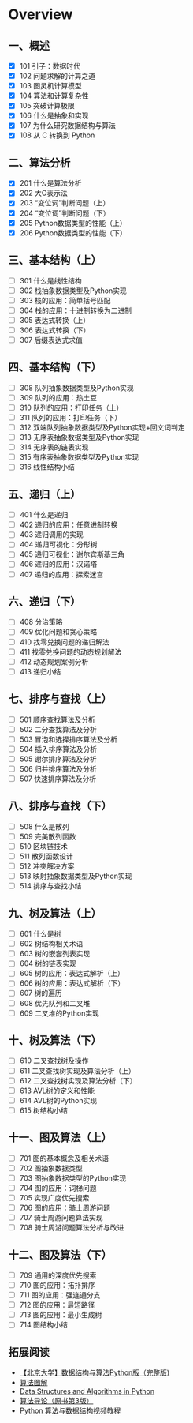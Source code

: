 # Overview

## 一、概述

- [x] 101 引子：数据时代 
- [x] 102 问题求解的计算之道
- [x] 103 图灵机计算模型 
- [x] 104 算法和计算复杂性
- [x] 105 突破计算极限
- [x] 106 什么是抽象和实现
- [x] 107 为什么研究数据结构与算法 
- [x] 108 从 C 转换到 Python

<!-- 第一周测验 -->

## 二、算法分析

- [x] 201 什么是算法分析 
- [x] 202 大O表示法 
- [x] 203 “变位词”判断问题（上） 
- [x] 204 “变位词”判断问题（下） 
- [x] 205 Python数据类型的性能（上） 
- [x] 206 Python数据类型的性能（下） 
<!-- 207 怎么做慕课Python在线评测OJ作业 -->
<!-- 第二周测验 -->
<!-- OJ的适应性测试 -->

## 三、基本结构（上）

- [ ] 301 什么是线性结构 
- [ ] 302 栈抽象数据类型及Python实现 
- [ ] 303 栈的应用：简单括号匹配 
- [ ] 304 栈的应用：十进制转换为二进制 
- [ ] 305 表达式转换（上） 
- [ ] 306 表达式转换（下） 
- [ ] 307 后缀表达式求值 
<!-- 第三周测验 -->
<!-- 第三周作业 -->

## 四、基本结构（下）

- [ ] 308 队列抽象数据类型及Python实现 
- [ ] 309 队列的应用：热土豆 
- [ ] 310 队列的应用：打印任务（上） 
- [ ] 311 队列的应用：打印任务（下） 
- [ ] 312 双端队列抽象数据类型及Python实现+回文词判定 
- [ ] 313 无序表抽象数据类型及Python实现 
- [ ] 314 无序表的链表实现 
- [ ] 315 有序表抽象数据类型及Python实现 
- [ ] 316 线性结构小结 
<!-- 第四周测验 -->
<!-- 第四周作业 -->

## 五、递归（上）

- [ ] 401 什么是递归 
- [ ] 402 递归的应用：任意进制转换 
- [ ] 403 递归调用的实现 
- [ ] 404 递归可视化：分形树 
- [ ] 405 递归可视化：谢尔宾斯基三角 
- [ ] 406 递归的应用：汉诺塔 
- [ ] 407 递归的应用：探索迷宫 
<!-- 第五周测验 -->
<!-- 第五周作业 -->

## 六、递归（下）

- [ ] 408 分治策略 
- [ ] 409 优化问题和贪心策略 
- [ ] 410 找零兑换问题的递归解法 
- [ ] 411 找零兑换问题的动态规划解法 
- [ ] 412 动态规划案例分析 
- [ ] 413 递归小结 
<!-- 第六周测验 -->
<!-- 第六周作业 -->

## 七、排序与查找（上）

- [ ] 501 顺序查找算法及分析 
- [ ] 502 二分查找算法及分析 
- [ ] 503 冒泡和选择排序算法及分析 
- [ ] 504 插入排序算法及分析 
- [ ] 505 谢尔排序算法及分析 
- [ ] 506 归并排序算法及分析 
- [ ] 507 快速排序算法及分析 
<!-- 第七周测验 -->
<!-- 第七周作业 -->
## 八、排序与查找（下）

- [ ] 508 什么是散列 
- [ ] 509 完美散列函数 
- [ ] 510 区块链技术 
- [ ] 511 散列函数设计 
- [ ] 512 冲突解决方案 
- [ ] 513 映射抽象数据类型及Python实现 
- [ ] 514 排序与查找小结 
<!-- 第八周测验 -->
<!-- 第八周作业 -->
## 九、树及算法（上）

- [ ] 601 什么是树 
- [ ] 602 树结构相关术语 
- [ ] 603 树的嵌套列表实现 
- [ ] 604 树的链表实现 
- [ ] 605 树的应用：表达式解析（上） 
- [ ] 606 树的应用：表达式解析（下） 
- [ ] 607 树的遍历 
- [ ] 608 优先队列和二叉堆 
- [ ] 609 二叉堆的Python实现 
<!-- 第九周测验 -->
<!-- 第九周作业 -->

## 十、树及算法（下）

- [ ] 610 二叉查找树及操作 
- [ ] 611 二叉查找树实现及算法分析（上） 
- [ ] 612 二叉查找树实现及算法分析（下） 
- [ ] 613 AVL树的定义和性能 
- [ ] 614 AVL树的Python实现 
- [ ] 615 树结构小结 
<!-- 第十周测验 -->
<!-- 第十周作业 -->
## 十一、图及算法（上）

- [ ] 701 图的基本概念及相关术语 
- [ ] 702 图抽象数据类型 
- [ ] 703 图抽象数据类型的Python实现 
- [ ] 704 图的应用：词梯问题 
- [ ] 705 实现广度优先搜索 
- [ ] 706 图的应用：骑士周游问题 
- [ ] 707 骑士周游问题算法实现 
- [ ] 708 骑士周游问题算法分析与改进 
<!-- 第十一周测验 -->
<!-- 第十一周作业 -->
## 十二、图及算法（下）

- [ ] 709 通用的深度优先搜索 
- [ ] 710 图的应用：拓扑排序 
- [ ] 711 图的应用：强连通分支 
- [ ] 712 图的应用：最短路径 
- [ ] 713 图的应用：最小生成树 
- [ ] 714 图结构小结 
<!-- 第十二周测验 -->
<!-- 第十二周作业 -->

## 拓展阅读

- [【北京大学】数据结构与算法Python版（完整版)](https://www.bilibili.com/video/BV1VC4y1x7uv?p=2)
- [算法图解](https://book.douban.com/subject/26979890/)
- [Data Structures and Algorithms in Python](https://book.douban.com/subject/10607365/)
- [算法导论（原书第3版）](https://book.douban.com/subject/20432061/)
- [Python 算法与数据结构视频教程](https://pegasuswang.github.io/python_data_structures_and_algorithms/)
